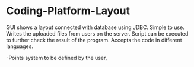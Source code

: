 Coding-Platform-Layout
======================
GUI shows a layout connected with database using JDBC.
Simple to use.
Writes the uploaded files from users on the server.
Script can be executed to further check the result of the program.
Accepts the code in different languages.


-Points system to be defined by the user,
